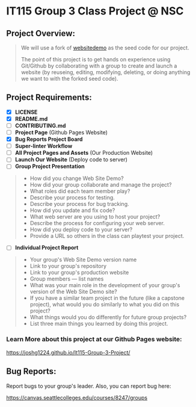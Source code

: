 # IT115 Group 3 Class Project @ NSC

## Project Overview:

> We will use a fork of [websitedemo](https://github.com/rbunge-nsc/websitedemo) as the seed code for our project.
>
> The point of this project is to get hands on experience using Git/Github by collaborating with a group to create and launch a website (by reuseing, editing, modifying, deleting, or doing anything we want to with the forked seed code). 

## Project Requirements:

- [x] **LICENSE**
- [x] **README.md** 
- [ ] **CONTRIBUTING.md** 
- [ ] **Project Page** (Github Pages Website)
- [X] **Bug Reports Project Board** 
- [ ] **Super-linter Workflow** 
- [ ] **All Project Pages and Assets** (Our Production Website) 
- [ ] **Launch Our Website** (Deploy code to server)
- [ ] **Group Project Presentation** 
>	* How did you change Web Site Demo?
>	* How did your group collaborate and manage the project?		
>	* What roles did each team member play?
>	* Describe your process for testing.
>	* Describe your process for bug tracking.
>	* How did you update and fix code?
>	* What web server are you using to host your project?
>	* Describe the process for configuring your web server. 
>	* How did you deploy code to your server?
>	* Provide a URL so others in the class can playtest your project.
- [ ] **Individual Project Report**
>	* Your group's Web Site Demo version name
>	* Link to your group's repository		
>	* Link to your group's production website
>	* Group members — list names
>	* What was your main role in the development of your group's version of the Web Site Demo site?
>	* If you have a similar team project in the future (like a capstone project), 
>	  what would you do similarly to what you did on this project?
>	* What things would you do differently for future group projects?
>	* List three main things you learned by doing this project.


### Learn More about this project at our Github Pages website: 
https://joshg1224.github.io/It115-Group-3-Project/
## Bug Reports:
Report bugs to your group's leader. Also, you can report bug here:

https://canvas.seattlecolleges.edu/courses/8247/groups
